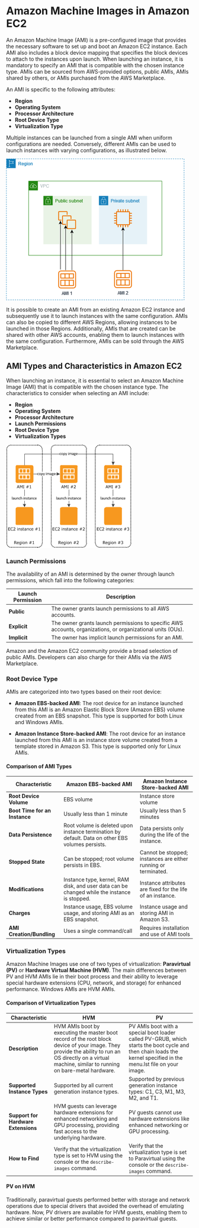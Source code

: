 # Amazon Machine Images in Amazon EC2

An Amazon Machine Image (AMI) is a pre-configured image that provides the necessary software to set up and boot an Amazon EC2 instance. Each AMI also includes a block device mapping that specifies the block devices to attach to the instances upon launch. When launching an instance, it is mandatory to specify an AMI that is compatible with the chosen instance type. AMIs can be sourced from AWS-provided options, public AMIs, AMIs shared by others, or AMIs purchased from the AWS Marketplace.

An AMI is specific to the following attributes:

- **Region**
- **Operating System**
- **Processor Architecture**
- **Root Device Type**
- **Virtualization Type**

Multiple instances can be launched from a single AMI when uniform configurations are needed. Conversely, different AMIs can be used to launch instances with varying configurations, as illustrated below.

![alt text](image-5.png)

It is possible to create an AMI from an existing Amazon EC2 instance and subsequently use it to launch instances with the same configuration. AMIs can also be copied to different AWS Regions, allowing instances to be launched in those Regions. Additionally, AMIs that are created can be shared with other AWS accounts, enabling them to launch instances with the same configuration. Furthermore, AMIs can be sold through the AWS Marketplace.

## AMI Types and Characteristics in Amazon EC2

When launching an instance, it is essential to select an Amazon Machine Image (AMI) that is compatible with the chosen instance type. The characteristics to consider when selecting an AMI include:

- **Region**
- **Operating System**
- **Processor Architecture**
- **Launch Permissions**
- **Root Device Type**
- **Virtualization Types**

![alt text](image-4.png)

### Launch Permissions

The availability of an AMI is determined by the owner through launch permissions, which fall into the following categories:

| Launch Permission | Description |
| ----------------- | ----------- |
| **Public**         | The owner grants launch permissions to all AWS accounts. |
| **Explicit**       | The owner grants launch permissions to specific AWS accounts, organizations, or organizational units (OUs). |
| **Implicit**       | The owner has implicit launch permissions for an AMI. |

Amazon and the Amazon EC2 community provide a broad selection of public AMIs. Developers can also charge for their AMIs via the AWS Marketplace.

### Root Device Type

AMIs are categorized into two types based on their root device:

- **Amazon EBS-backed AMI**: The root device for an instance launched from this AMI is an Amazon Elastic Block Store (Amazon EBS) volume created from an EBS snapshot. This type is supported for both Linux and Windows AMIs.
  
- **Amazon Instance Store-backed AMI**: The root device for an instance launched from this AMI is an instance store volume created from a template stored in Amazon S3. This type is supported only for Linux AMIs.

#### Comparison of AMI Types

| Characteristic                 | Amazon EBS-backed AMI                         | Amazon Instance Store-backed AMI                |
| ------------------------------ | --------------------------------------------- | ----------------------------------------------- |
| **Root Device Volume**          | EBS volume                                    | Instance store volume                           |
| **Boot Time for an Instance**   | Usually less than 1 minute                    | Usually less than 5 minutes                     |
| **Data Persistence**            | Root volume is deleted upon instance termination by default. Data on other EBS volumes persists. | Data persists only during the life of the instance. |
| **Stopped State**               | Can be stopped; root volume persists in EBS.  | Cannot be stopped; instances are either running or terminated. |
| **Modifications**               | Instance type, kernel, RAM disk, and user data can be changed while the instance is stopped. | Instance attributes are fixed for the life of an instance. |
| **Charges**                     | Instance usage, EBS volume usage, and storing AMI as an EBS snapshot. | Instance usage and storing AMI in Amazon S3. |
| **AMI Creation/Bundling**       | Uses a single command/call                    | Requires installation and use of AMI tools      |

### Virtualization Types

Amazon Machine Images use one of two types of virtualization: **Paravirtual (PV)** or **Hardware Virtual Machine (HVM)**. The main differences between PV and HVM AMIs lie in their boot process and their ability to leverage special hardware extensions (CPU, network, and storage) for enhanced performance. Windows AMIs are HVM AMIs.

#### Comparison of Virtualization Types

| Characteristic                  | HVM                                              | PV                                               |
| --------------------------------| ------------------------------------------------ | ------------------------------------------------ |
| **Description**                 | HVM AMIs boot by executing the master boot record of the root block device of your image. They provide the ability to run an OS directly on a virtual machine, similar to running on bare-metal hardware. | PV AMIs boot with a special boot loader called PV-GRUB, which starts the boot cycle and then chain loads the kernel specified in the menu.lst file on your image. |
| **Supported Instance Types**    | Supported by all current generation instance types. | Supported by previous generation instance types: C1, C3, M1, M3, M2, and T1. |
| **Support for Hardware Extensions** | HVM guests can leverage hardware extensions for enhanced networking and GPU processing, providing fast access to the underlying hardware. | PV guests cannot use hardware extensions like enhanced networking or GPU processing. |
| **How to Find**                 | Verify that the virtualization type is set to HVM using the console or the `describe-images` command. | Verify that the virtualization type is set to Paravirtual using the console or the `describe-images` command. |

#### PV on HVM

Traditionally, paravirtual guests performed better with storage and network operations due to special drivers that avoided the overhead of emulating hardware. Now, PV drivers are available for HVM guests, enabling them to achieve similar or better performance compared to paravirtual guests.
